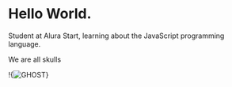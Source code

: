 # Hello World.

Student at Alura Start, learning about the JavaScript programming language.

We are all skulls

!{![GHOST](https://github.com/user-attachments/assets/251ec283-7122-4ccf-8ed9-6b56d805f3c0)}
